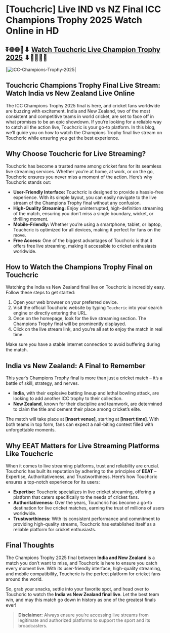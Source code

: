 # [Touchcric] Live IND vs NZ Final ICC Champions Trophy 2025 Watch Online in HD

## ⏬🌐🌐📌⬇ [Watch Touchcric Live Champion Trophy 2025](https://ptvsportshd.net/touchcric/) ⬇📌🌐🌐⏬

|![ICC-Champions-Trophy-2025](https://github.com/user-attachments/assets/eb0c49aa-ae7e-4ae0-a94f-0153617a517c)| 

## Touchcric Champions Trophy Final Live Stream: Watch India vs New Zealand Live Online

The ICC Champions Trophy 2025 final is here, and cricket fans worldwide are buzzing with excitement. India and New Zealand, two of the most consistent and competitive teams in world cricket, are set to face off in what promises to be an epic showdown. If you’re looking for a reliable way to catch all the action live, Touchcric is your go-to platform. In this blog, we’ll guide you on how to watch the Champions Trophy final live stream on Touchcric while ensuring you get the best experience.

## Why Choose Touchcric for Live Streaming?

Touchcric has become a trusted name among cricket fans for its seamless live streaming services. Whether you’re at home, at work, or on the go, Touchcric ensures you never miss a moment of the action. Here’s why Touchcric stands out:

- **User-Friendly Interface:** Touchcric is designed to provide a hassle-free experience. With its simple layout, you can easily navigate to the live stream of the Champions Trophy final without any confusion.
- **High-Quality Streaming:** Enjoy uninterrupted, high-definition streaming of the match, ensuring you don’t miss a single boundary, wicket, or thrilling moment.
- **Mobile-Friendly:** Whether you’re using a smartphone, tablet, or laptop, Touchcric is optimized for all devices, making it perfect for fans on the move.
- **Free Access:** One of the biggest advantages of Touchcric is that it offers free live streaming, making it accessible to cricket enthusiasts worldwide.

## How to Watch the Champions Trophy Final on Touchcric

Watching the India vs New Zealand final live on Touchcric is incredibly easy. Follow these steps to get started:

1. Open your web browser on your preferred device.
2. Visit the official Touchcric website by typing `Touchcric` into your search engine or directly entering the URL.
3. Once on the homepage, look for the live streaming section. The Champions Trophy final will be prominently displayed.
4. Click on the live stream link, and you’re all set to enjoy the match in real time.

Make sure you have a stable internet connection to avoid buffering during the match.

## India vs New Zealand: A Final to Remember

This year’s Champions Trophy final is more than just a cricket match – it’s a battle of skill, strategy, and nerves. 

- **India**, with their explosive batting lineup and lethal bowling attack, are looking to add another ICC trophy to their collection.
- **New Zealand**, known for their discipline and teamwork, are determined to claim the title and cement their place among cricket’s elite.

The match will take place at **[insert venue]**, starting at **[insert time]**. With both teams in top form, fans can expect a nail-biting contest filled with unforgettable moments.

## Why EEAT Matters for Live Streaming Platforms Like Touchcric

When it comes to live streaming platforms, trust and reliability are crucial. Touchcric has built its reputation by adhering to the principles of **EEAT** – Expertise, Authoritativeness, and Trustworthiness. Here’s how Touchcric ensures a top-notch experience for its users:

- **Expertise:** Touchcric specializes in live cricket streaming, offering a platform that caters specifically to the needs of cricket fans.
- **Authoritativeness:** Over the years, Touchcric has become a go-to destination for live cricket matches, earning the trust of millions of users worldwide.
- **Trustworthiness:** With its consistent performance and commitment to providing high-quality streams, Touchcric has established itself as a reliable platform for cricket enthusiasts.

## Final Thoughts

The Champions Trophy 2025 final between **India and New Zealand** is a match you don’t want to miss, and Touchcric is here to ensure you catch every moment live. With its user-friendly interface, high-quality streaming, and mobile compatibility, Touchcric is the perfect platform for cricket fans around the world.

So, grab your snacks, settle into your favorite spot, and head over to Touchcric to watch the **India vs New Zealand final live**. Let the best team win, and may this match go down in history as one of the greatest finals ever!

> **Disclaimer:** Always ensure you’re accessing live streams from legitimate and authorized platforms to support the sport and its broadcasters.
